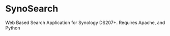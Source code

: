 SynoSearch
==========

Web Based Search Application for Synology DS207+. Requires Apache, and Python

